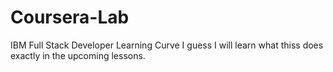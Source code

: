 # Coursera-Lab
IBM Full Stack Developer Learning Curve
I guess I will learn what thiss does exactly in the upcoming lessons.
